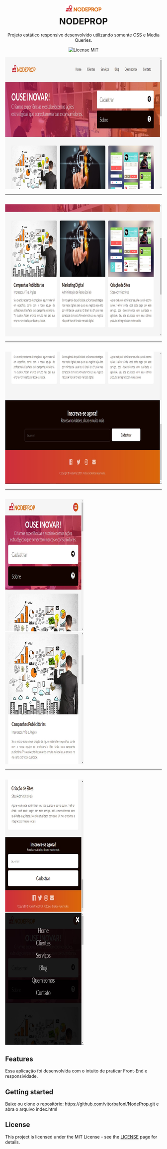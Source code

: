 <h1 align="center">
<br>
  <img src="img/logo.png" alt="NODEPROP" width="120">
<br>
NODEPROP
</h1>

<p align="center">Projeto estático responsivo desenvolvido utilizando somente CSS e Media Queries.</p>

<p align="center">
  <a href="https://opensource.org/licenses/MIT">
    <img src="https://img.shields.io/badge/License-MIT-blue.svg" alt="License MIT">
  </a>
</p>

<div>
  <img src="Prints/01.jpg" alt="demo" height="425" width="100%">
  <br>
  <hr>
  <br>
  <img src="Prints/02.jpg" alt="demo" height="425" width="100%">
  <br>
  <hr>
  <br>
  <img src="Prints/03.jpg" alt="demo" height="425" width="100%">
  <br>
  <hr>
  <br>
  <img src="Prints/04.jpg" alt="demo" height="425" width="50%">
  <img src="Prints/05.jpg" alt="demo" height="425" width="50%">
  <br>
  <hr>
  <br>
  <img src="Prints/06.jpg" alt="demo" height="425" width="50%">
  <img src="Prints/07.jpg" alt="demo" height="425" width="50%"> 
</div>

## Features

Essa aplicação foi desenvolvida com o intuito de praticar Front-End e responsividade.


## Getting started

Baixe ou clone o repositório: https://github.com/vitorbafoni/NodeProp.git e abra o arquivo index.html


## License

This project is licensed under the MIT License - see the [LICENSE](https://opensource.org/licenses/MIT) page for details.
